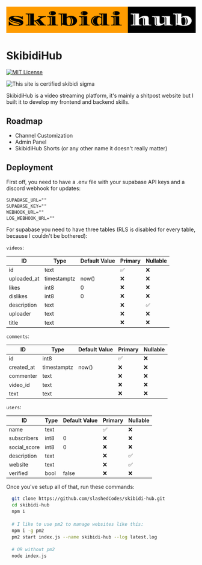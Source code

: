
![Logo](https://github.com/slashedCodes/skibidi-hub/blob/main/www/assets/logo.png?raw=true)


# SkibidiHub

[![MIT License](https://img.shields.io/badge/License-MIT-green.svg)](https://choosealicense.com/licenses/mit/) 

![This site is certified skibidi sigma](https://img.shields.io/badge/this_site_is_certified-skibidi_sigma-blue)


SkibidiHub is a video streaming platform, it's mainly a shitpost website but I built it to develop my frontend and backend skills.


## Roadmap

 - Channel Customization
 - Admin Panel
 - SkibidiHub Shorts (or any other name it doesn't really matter)

## Deployment

First off, you need to have a .env file with your supabase API keys and a discord webhook for updates:

```
SUPABASE_URL=""
SUPABASE_KEY=""
WEBHOOK_URL=""
LOG_WEBHOOK_URL=""
```

For supabase you need to have three tables (RLS is disabled for every table, because I couldn't be bothered):

``videos``:

| ID          | Type        | Default Value | Primary | Nullable |
|-------------|-------------|---------------|---------|----------|
| id          | text        |               | ✅      | ❌      |
| uploaded_at | timestamptz | now()         | ❌      | ❌      |
| likes       | int8        | 0             | ❌      | ❌      |
| dislikes    | int8        | 0             | ❌      | ❌      |
| description | text        |               | ❌      | ✅      |
| uploader    | text        |               | ❌      | ❌      |
| title       | text        |               | ❌      | ❌      |

``comments``:

| ID          | Type        | Default Value | Primary | Nullable |
|-------------|-------------|---------------|---------|----------|
| id          | int8        |               | ✅      | ❌      |
| created_at  | timestamptz | now()         | ❌      | ❌      |
| commenter   | text        |               | ❌      | ❌      |
| video_id    | text        |               | ❌      | ❌      |
| text        | text        |               | ❌      | ❌      |

``users``:

| ID              | Type        | Default Value | Primary | Nullable |
|-----------------|-------------|---------------|---------|----------|
| name            | text        |               | ✅      | ❌      |
| subscribers     | int8        | 0             | ❌      | ❌      |
| social_score    | int8        | 0             | ❌      | ❌      |
| description     | text        |               | ❌      | ✅      |
| website         | text        |               | ❌      | ✅      |
| verified        | bool        | false         | ❌      | ❌      |

Once you've setup all of that, run these commands:

```bash
  git clone https://github.com/slashedCodes/skibidi-hub.git
  cd skibidi-hub
  npm i

  # I like to use pm2 to manage websites like this:
  npm i -g pm2
  pm2 start index.js --name skibidi-hub --log latest.log

  # OR without pm2
  node index.js
```

